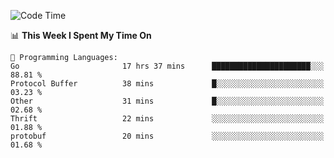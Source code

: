 <!--START_SECTION:waka-->
![Code Time](http://img.shields.io/badge/Code%20Time-599%20hrs%2016%20mins-blue)

📊 **This Week I Spent My Time On** 

```text
💬 Programming Languages: 
Go                       17 hrs 37 mins      ██████████████████████░░░   88.81 % 
Protocol Buffer          38 mins             █░░░░░░░░░░░░░░░░░░░░░░░░   03.23 % 
Other                    31 mins             █░░░░░░░░░░░░░░░░░░░░░░░░   02.68 % 
Thrift                   22 mins             ░░░░░░░░░░░░░░░░░░░░░░░░░   01.88 % 
protobuf                 20 mins             ░░░░░░░░░░░░░░░░░░░░░░░░░   01.68 % 
```


<!--END_SECTION:waka-->